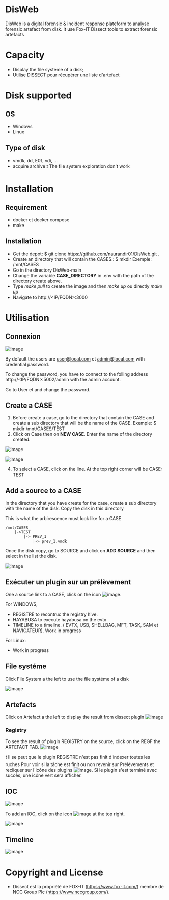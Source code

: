 # DisWeb 

DisWeb is a digital forensic & incident response plateform to analyse forensic artefact from disk. It use Fox-IT Dissect tools to extract forensic artefacts

# Capacity
- Display the file systeme of a disk;
- Utilise DISSECT pour récupérer une liste d'artefact

# Disk supported
## OS
- Windows
- Linux
## Type of disk
- vmdk, dd, E01, vdi, ...
- acquire archive :exclamation: The file system exploration don't work

# Installation

## Requirement
- docker et docker compose
- make

## Installation
- Get the depot: $ git clone https://github.com/naurandir01/DisWeb.git .
- Create an directory that will contain the CASES.: $ mkdir <path that will contain the cases>  Exemple: /mnt/CASES
- Go in the directory DisWeb-main
- Change the variable **CASE_DIRECTORY** in .env with the path of the directory create above.
- Type *make pull* to create the image and then *make up* ou directly *make up*
- Navigate to http://<IP/FQDN>:3000

# Utilisation


## Connexion

![image](/docs/connexion.png)

By default the users are user@local.com et admin@local.com with credential password.

To change the password, you have to connect to the folling address http://<IP/FQDN>:5002/admin with the admin account.

Go to User et and change the password. 

## Create a CASE

1. Before create a case, go to the directory that contain the CASE and create a sub directory that will be the name of the CASE. Exemple: $ mkdir /mnt/CASES/TEST
2. Click on Case then on  **NEW CASE**. Enter the name of the directory created.

![image](/docs/cases.png)

![image](/docs/case_creation.png)

4. To select a CASE, click on the line. At the top right corner will be CASE: TEST

## Add a source to a CASE

In the directory that you have create for the case, create a sub directory with the name of the disk. Copy the disk in this directory

This is what the arbirescence must look like for a CASE

    /mnt/CASES
        |->TEST
            |-> PREV_1
                |-> prev_1.vmdk

Once the disk copy, go to SOURCE and click on **ADD SOURCE** and then select in the list the disk.

![image](/docs/prelevements.png)

## Exécuter un plugin sur un prélèvement

One a source link to a CASE, click on the icon ![image](/docs/plugins_icone.png).

For WINDOWS, 
- REGISTRE to recontruc the registry hive.
- HAYABUSA to execute hayabusa on the evtx
- TIMELINE to a timeline. ( EVTX, USB, SHELLBAG, MFT, TASK, SAM et NAVIGATEUR). Work in progress

For Linux:
- Work in progress

## File systéme
Click File System a the left to use the file systéme of a disk

![image](/docs/filesystem.png)

## Artefacts
Click on Artefact a the left to display the result from dissect plugin
![image](/docs/artefact.png)

### Registry
To see the result of plugin REGISTRY on the source, click on the REGF the ARTEFACT TAB.
![image](/docs/regf.png)

:exclamation: Il se peut que le plugin REGISTRE n'est pas finit d'indexer toutes les ruches Pour voir si la tâche est finit ou non revenir sur Prélèvements et recliquer sur l'icône des plugins ![image](/docs/plugins_icone.png). Si le plugin s'est terminé avec succès, une icône vert sera afficher.

## IOC

![image](/docs/ioc.png)

To add an IOC, click on the icon ![image](/docs/ioc_icone.png) at the top right.

![image](/docs/add_ioc.png)

## Timeline

![image](/docs/chronologie.png)

# Copyright and License
- Dissect est la propriété de FOX-IT (https://www.fox-it.com/) membre de NCC Group Plc (https://www.nccgroup.com/). 
